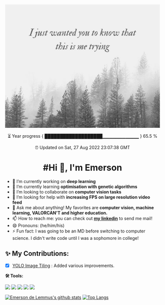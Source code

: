 <p align="center">
  <img width="511" height="400" src="https://github.com/emersondelemmus/emersondelemmus/blob/master/quotable_quote_stretch.png">
</p>

<p align="center">
⏳ Year progress { ███████████████████▁▁▁▁▁▁▁▁▁▁▁ } 65.5 %
</p>
<p align="center">
⏰ Updated on Sat, 27 Aug 2022 23:07:38 GMT
</p>



<h1 align="center"> #Hi 👋, I'm Emerson</h1>

<!--
**emersondelemmus/emersondelemmus** is a ✨ _special_ ✨ repository because its README.md (this file) appears on your GitHub profile.

Here are some ideas to get you started:

- 🔭 I’m currently working on ...
- 🌱 I’m currently learning ...
- 👯 I’m looking to collaborate on ...
- 🤔 I’m looking for help with ...
- 💬 Ask me about ...
- 📫 How to reach me: ...
- 😄 Pronouns: ...
- ⚡ Fun fact: ...
-->

- 🔭 I’m currently working on **deep learning**
- 🌱 I’m currently learning **optimisation with genetic algorithms**
- 👯 I’m looking to collaborate on **computer vision tasks**
- 🤔 I’m looking for help with **increasing FPS on large resolution video feed**
- 💬 Ask me about anything! My favorites are **computer vision, machine learning, VALORCAN'T and higher education.** 
- 📫 How to reach me: you can check out [**my linkedin**](https://www.linkedin.com/in/edelemmus/) to send me mail! 
- 😄 Pronouns: (he/him/his)
- ⚡ Fun fact: I was going to be an MD before switching to computer science. I didn't write code until I was a sophomore in college! 

## ✨ My Contributions:
- [X] [YOLO Image Tiling](https://github.com/emersondelemmus/yolo-tiling) : Added various improvements.

**🛠️ Tools:**

<code><a href="" target="_blank"><img height="65" src="https://www.vectorlogo.zone/logos/pytorch/pytorch-ar21.svg"></a></code>
<code><a href="" target="_blank"><img height="70" src="https://www.vectorlogo.zone/logos/tensorflow/tensorflow-ar21.svg"></a></code>
<code><a href="" target="_blank"><img height="65" src="https://www.vectorlogo.zone/logos/numpy/numpy-ar21.svg"></a></code>
<code><a href="" target="_blank"><img height="55" src="https://github.com/valohai/ml-logos/blob/master/pandas.svg"></a></code>
<code><a href="" target="_blank"><img height="55" src="https://www.vectorlogo.zone/logos/linux/linux-icon.svg"></a></code>
<!--<code><a href="" target="_blank"><img height="55" src="https://www.vectorlogo.zone/logos/kaggle/kaggle-ar21.svg"></a></code>-->
<!--<code><a href="" target="_blank"><img height="70" src="https://www.vectorlogo.zone/logos/jetbrains/jetbrains-ar21.svg"></a></code>-->


[![Emerson de Lemmus's github stats](https://github-readme-stats.vercel.app/api/top-langs/?username=emersondelemmus&hide=html,css)](https://github.com/anuraghazra/github-readme-stats)
[![Top Langs](https://github-readme-stats.vercel.app/api?username=emersondelemmus&show_icons=true&count_private=true&line_height=40)](https://github.com/anuraghazra/github-readme-stats)
